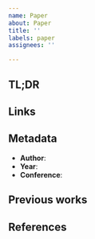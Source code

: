 ```yaml
---
name: Paper
about: Paper
title: ''
labels: paper
assignees: ''

---
```


## TL;DR

## Links

## Metadata

- **Author**:
- **Year**:
- **Conference**:

## Previous works

## References
